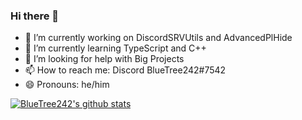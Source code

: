 ### Hi there 👋

- 🔭 I’m currently working on DiscordSRVUtils and AdvancedPlHide
- 🌱 I’m currently learning TypeScript and C++
- 🤔 I’m looking for help with Big Projects
- 📫 How to reach me: Discord BlueTree242#7542
- 😄 Pronouns: he/him

[![BlueTree242's github stats](https://github-readme-stats.vercel.app/api?username=BlueTree242&theme=blue-red)](https://github.com/anuraghazra/github-readme-stats)
